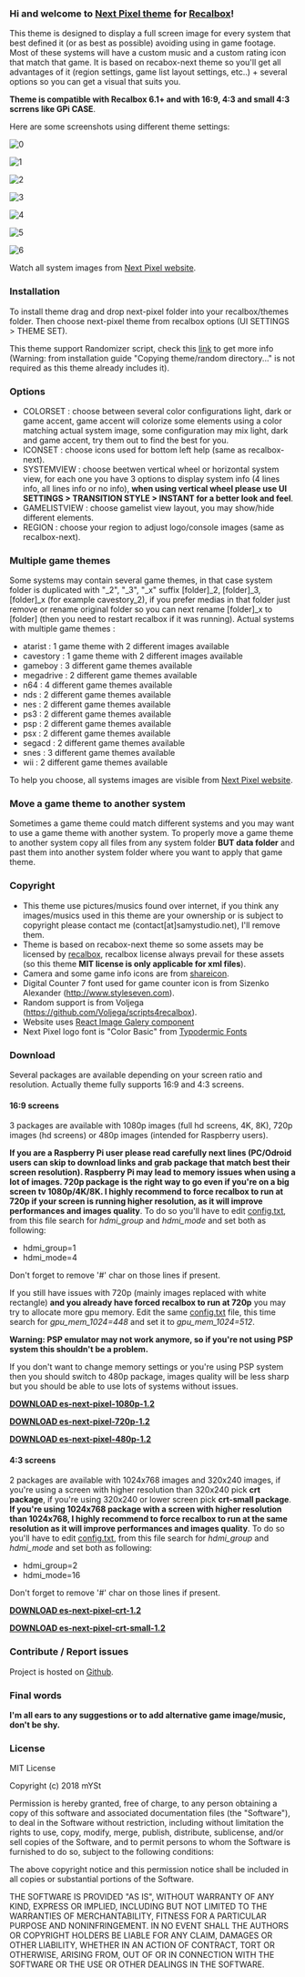 ### Hi and welcome to [Next Pixel theme](https://samystudio.github.io/es-theme-next-pixel/) for [Recalbox](https://www.recalbox.com/)!
This theme is designed to display a full screen image for every system that best defined it (or as best as possible) avoiding using in game footage. Most of these systems will have a custom music and a custom rating icon that match that game.
It is based on recabox-next theme so you'll get all advantages of it (region settings, game list layout settings, etc..) + several options so you can get a visual that suits you. 

**Theme is compatible with Recalbox 6.1+ and with 16:9, 4:3 and small 4:3 scrrens like GPi CASE**.

Here are some screenshots using different theme settings:

![0](https://raw.githubusercontent.com/samystudio/es-next-pixel/master/screenshots/0.png)

![1](https://raw.githubusercontent.com/samystudio/es-next-pixel/master/screenshots/1.png)

![2](https://raw.githubusercontent.com/samystudio/es-next-pixel/master/screenshots/2.png)

![3](https://raw.githubusercontent.com/samystudio/es-next-pixel/master/screenshots/3.png)

![4](https://raw.githubusercontent.com/samystudio/es-next-pixel/master/screenshots/4.png)

![5](https://raw.githubusercontent.com/samystudio/es-next-pixel/master/screenshots/5.png)

![6](https://raw.githubusercontent.com/samystudio/es-next-pixel/master/screenshots/6.png)

Watch all system images from [Next Pixel website](https://samystudio.github.io/es-theme-next-pixel/).


### Installation
To install theme drag and drop next-pixel folder into your recalbox/themes folder. Then choose next-pixel theme from recalbox options (UI SETTINGS > THEME SET).

This theme support Randomizer script, check this [link](https://github.com/Voljega/scripts4recalbox/tree/master/Randomizer) to get more info (Warning: from installation guide "Copying theme/random directory..." is not required as this theme already includes it). 


### Options
- COLORSET 	: choose between several color configurations light, dark or game accent, game accent will colorize some elements using a color matching actual system image, some configuration may mix light, dark and game accent, try them out to find the best for you.
- ICONSET 	: choose icons used for bottom left help (same as recalbox-next).
- SYSTEMVIEW 	: choose beetwen vertical wheel or horizontal system view, for each one you have 3 options to display system info (4 lines info, all lines info or no info), **when using vertical wheel please use UI SETTINGS > TRANSITION STYLE > INSTANT for a better look and feel**.
- GAMELISTVIEW	: choose gamelist view layout, you may show/hide different elements.
- REGION		: choose your region to adjust logo/console images (same as recalbox-next).


### Multiple game themes
Some systems may contain several game themes, in that case system folder is duplicated with "_2", "_3", "_x" suffix [folder]_2, [folder]_3, [folder]_x (for example cavestory_2), if you prefer medias in that folder just remove or rename original folder so you can next rename [folder]_x to [folder] (then you need to restart recalbox if it was running).
Actual systems with multiple game themes :
- atarist : 1 game theme with 2 different images available
- cavestory : 1 game theme with 2 different images available
- gameboy : 3 different game themes available
- megadrive : 2 different game themes available
- n64 : 4 different game themes available
- nds : 2 different game themes available
- nes : 2 different game themes available
- ps3 : 2 different game themes available
- psp : 2 different game themes available
- psx : 2 different game themes available
- segacd : 2 different game themes available
- snes : 3 different game themes available
- wii : 2 different game themes available

To help you choose, all systems images are visible from [Next Pixel website](https://samystudio.github.io/es-theme-next-pixel/).



### Move a game theme to another system
Sometimes a game theme could match different systems and you may want to use a game theme with another system. To properly move a game theme to another system copy all files from any system folder **BUT data folder** and past them into another system folder where you want to apply that game theme.


### Copyright
- This theme use pictures/musics found over internet, if you think any images/musics used in this theme are your ownership or is subject to copyright please contact me (contact[at]samystudio.net), I'll remove them.
- Theme is based on recabox-next theme so some assets may be licensed by [recalbox](https://gitlab.com/recalbox/recalbox-themes), recalbox license always prevail for these assets (so this theme **MIT license is only applicable for xml files**).
- Camera and some game info icons are from [shareicon](https://www.shareicon.net).
- Digital Counter 7 font used for game counter icon is from Sizenko Alexander (http://www.styleseven.com).
- Random support is from Voljega (https://github.com/Voljega/scripts4recalbox).
- Website uses [React Image Galery component](http://www.linxtion.com/demo/react-image-gallery/)
- Next Pixel logo font is "Color Basic" from [Typodermic Fonts](http://typodermicfonts.com/)


### Download
Several packages are available depending on your screen ratio and resolution. Actually theme fully supports 16:9 and 4:3 screens.

#### 16:9 screens
3 packages are available with 1080p images (full hd screens, 4K, 8K), 720p images (hd screens) or 480p images (intended for Raspberry users).

**If you are a Raspberry Pi user please read carefully next lines (PC/Odroid users can skip to download links and grab package that match best their screen resolution).
Raspberry Pi may lead to memory issues when using a lot of images. 720p package is the right way to go even if you're on a big screen tv 1080p/4K/8K. I highly recommend to force recalbox to run at 720p if your screen is running higher resolution, as it will improve performances and images quality**. To do so you'll have to edit [config.txt](https://github.com/recalbox/recalbox-os/wiki/Edit-the-config.txt-file-(EN)), from this file search for *hdmi_group* and *hdmi_mode* and set both as following:
- hdmi_group=1
- hdmi_mode=4

Don't forget to remove '#' char on those lines if present.

If you still have issues with 720p (mainly images replaced with white rectangle) **and you already have forced recalbox to run at 720p** you may try to allocate more gpu memory. Edit the same [config.txt](https://github.com/recalbox/recalbox-os/wiki/Edit-the-config.txt-file-(EN)) file, this time search for *gpu_mem_1024=448* and set it to *gpu_mem_1024=512*.

**Warning: PSP emulator may not work anymore, so if you're not using PSP system this shouldn't be a problem.**

If you don't want to change memory settings or you're using PSP system then you should switch to 480p package, images quality will be less sharp but you should be able to use lots of systems without issues.

**[DOWNLOAD es-next-pixel-1080p-1.2](https://github.com/SamYStudiO/es-theme-next-pixel/releases/download/v1.2/es-theme-next-pixel-1080p.zip)**

**[DOWNLOAD es-next-pixel-720p-1.2](https://github.com/SamYStudiO/es-theme-next-pixel/releases/download/v1.2/es-theme-next-pixel-720p.zip)**

**[DOWNLOAD es-next-pixel-480p-1.2](https://github.com/SamYStudiO/es-theme-next-pixel/releases/download/v1.2/es-theme-next-pixel-480p.zip)**

#### 4:3 screens
2 packages are available with 1024x768 images and 320x240 images, if you're using a screen with higher resolution than 320x240 pick **crt package**, if you're using 320x240 or lower screen pick **crt-small package**. **If you're using 1024x768 package with a screen with higher resolution than 1024x768, I highly recommend to force recalbox to run at the same resolution as it will improve performances and images quality**. To do so you'll have to edit [config.txt](https://github.com/recalbox/recalbox-os/wiki/Edit-the-config.txt-file-(EN)), from this file search for *hdmi_group* and *hdmi_mode* and set both as following:
- hdmi_group=2
- hdmi_mode=16

Don't forget to remove '#' char on those lines if present.

**[DOWNLOAD es-next-pixel-crt-1.2](https://github.com/SamYStudiO/es-theme-next-pixel/releases/download/v1.2/es-theme-next-pixel-crt.zip)**

**[DOWNLOAD es-next-pixel-crt-small-1.2](https://github.com/SamYStudiO/es-theme-next-pixel/releases/download/v1.2/es-theme-next-pixel-crt-small.zip)**


### Contribute / Report issues
Project is hosted on [Github](https://github.com/SamYStudiO/es-theme-next-pixel).
 

### Final words
**I'm all ears to any suggestions or to add alternative game image/music, don't be shy.**


### License
MIT License

Copyright (c) 2018 mYSt

Permission is hereby granted, free of charge, to any person obtaining a copy
of this software and associated documentation files (the "Software"), to deal
in the Software without restriction, including without limitation the rights
to use, copy, modify, merge, publish, distribute, sublicense, and/or sell
copies of the Software, and to permit persons to whom the Software is
furnished to do so, subject to the following conditions:

The above copyright notice and this permission notice shall be included in all
copies or substantial portions of the Software.

THE SOFTWARE IS PROVIDED "AS IS", WITHOUT WARRANTY OF ANY KIND, EXPRESS OR
IMPLIED, INCLUDING BUT NOT LIMITED TO THE WARRANTIES OF MERCHANTABILITY,
FITNESS FOR A PARTICULAR PURPOSE AND NONINFRINGEMENT. IN NO EVENT SHALL THE
AUTHORS OR COPYRIGHT HOLDERS BE LIABLE FOR ANY CLAIM, DAMAGES OR OTHER
LIABILITY, WHETHER IN AN ACTION OF CONTRACT, TORT OR OTHERWISE, ARISING FROM,
OUT OF OR IN CONNECTION WITH THE SOFTWARE OR THE USE OR OTHER DEALINGS IN THE
SOFTWARE.


